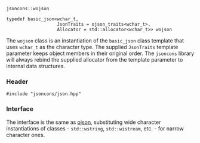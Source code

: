    jsoncons::wojson

    typedef basic_json<wchar_t,
                       JsonTraits = ojson_traits<wchar_t>,
                       Allocator = std::allocator<wchar_t>> wojson

The `wojson` class is an instantiation of the `basic_json` class template that uses `wchar_t` as the character type. The supplied `JsonTraits` template parameter keeps object members in their original order. The `jsoncons` library will always rebind the supplied allocator from the template parameter to internal data structures.

### Header

    #include "jsoncons/json.hpp"

### Interface

The interface is the same as [ojson](ojson), substituting wide character instantiations of classes - `std::wstring`, `std::wistream`, etc. - for narrow character ones.
